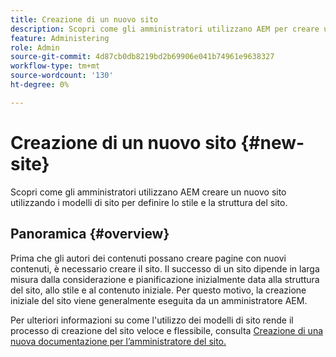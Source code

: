 ```yaml
---
title: Creazione di un nuovo sito
description: Scopri come gli amministratori utilizzano AEM per creare un nuovo sito utilizzando modelli di sito per definire lo stile e la struttura del sito.
feature: Administering
role: Admin
source-git-commit: 4d87cb0db8219bd2b69906e041b74961e9638327
workflow-type: tm+mt
source-wordcount: '130'
ht-degree: 0%

---
```



# Creazione di un nuovo sito {#new-site}

Scopri come gli amministratori utilizzano AEM creare un nuovo sito utilizzando i modelli di sito per definire lo stile e la struttura del sito.

## Panoramica {#overview}

Prima che gli autori dei contenuti possano creare pagine con nuovi contenuti, è necessario creare il sito. Il successo di un sito dipende in larga misura dalla considerazione e pianificazione inizialmente data alla struttura del sito, allo stile e al contenuto iniziale. Per questo motivo, la creazione iniziale del sito viene generalmente eseguita da un amministratore AEM.

Per ulteriori informazioni su come l&#39;utilizzo dei modelli di sito rende il processo di creazione del sito veloce e flessibile, consulta [Creazione di una nuova documentazione per l’amministratore del sito.](/help/sites-cloud/administering/site-creation/create-site.md)

